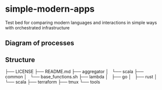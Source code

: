 # simple-modern-apps

Test bed for comparing modern languages and interactions in simple ways with orchestrated infrastructure

## Diagram of processes

## Structure

├── LICENSE
├── README.md
├── aggregator
│   └── scala
├── common
│   └── base_functions.sh
├── lambda
│   ├── go
│   ├── rust
│   └── scala
├── terraform
├── tmux
└── tools
